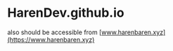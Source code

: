 # HarenDev.github.io
also should be accessible from [www.harenbaren.xyz](https://www.harenbaren.xyz)
